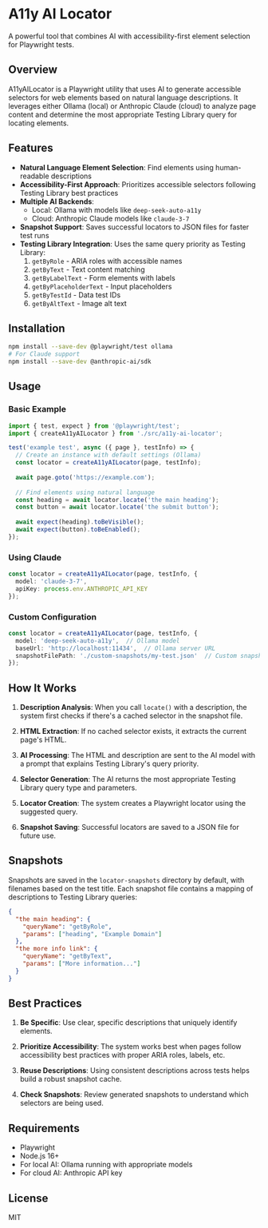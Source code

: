 <!-- AI! update this readme to reflect the usage of a11y-ai-locator and document the provider/models -->
# A11y AI Locator

A powerful tool that combines AI with accessibility-first element selection for Playwright tests.

## Overview

A11yAILocator is a Playwright utility that uses AI to generate accessible selectors for web elements based on natural language descriptions. It leverages either Ollama (local) or Anthropic Claude (cloud) to analyze page content and determine the most appropriate Testing Library query for locating elements.

## Features

- **Natural Language Element Selection**: Find elements using human-readable descriptions
- **Accessibility-First Approach**: Prioritizes accessible selectors following Testing Library best practices
- **Multiple AI Backends**: 
  - Local: Ollama with models like `deep-seek-auto-a11y`
  - Cloud: Anthropic Claude models like `claude-3-7`
- **Snapshot Support**: Saves successful locators to JSON files for faster test runs
- **Testing Library Integration**: Uses the same query priority as Testing Library:
  1. `getByRole` - ARIA roles with accessible names
  2. `getByText` - Text content matching
  3. `getByLabelText` - Form elements with labels
  4. `getByPlaceholderText` - Input placeholders
  5. `getByTestId` - Data test IDs
  6. `getByAltText` - Image alt text

## Installation

```bash
npm install --save-dev @playwright/test ollama
# For Claude support
npm install --save-dev @anthropic-ai/sdk
```

## Usage

### Basic Example

```typescript
import { test, expect } from '@playwright/test';
import { createA11yAILocator } from './src/a11y-ai-locator';

test('example test', async ({ page }, testInfo) => {
  // Create an instance with default settings (Ollama)
  const locator = createA11yAILocator(page, testInfo);
  
  await page.goto('https://example.com');
  
  // Find elements using natural language
  const heading = await locator.locate('the main heading');
  const button = await locator.locate('the submit button');
  
  await expect(heading).toBeVisible();
  await expect(button).toBeEnabled();
});
```

### Using Claude

```typescript
const locator = createA11yAILocator(page, testInfo, {
  model: 'claude-3-7',
  apiKey: process.env.ANTHROPIC_API_KEY
});
```

### Custom Configuration

```typescript
const locator = createA11yAILocator(page, testInfo, {
  model: 'deep-seek-auto-a11y',  // Ollama model
  baseUrl: 'http://localhost:11434',  // Ollama server URL
  snapshotFilePath: './custom-snapshots/my-test.json'  // Custom snapshot location
});
```

## How It Works

1. **Description Analysis**: When you call `locate()` with a description, the system first checks if there's a cached selector in the snapshot file.

2. **HTML Extraction**: If no cached selector exists, it extracts the current page's HTML.

3. **AI Processing**: The HTML and description are sent to the AI model with a prompt that explains Testing Library's query priority.

4. **Selector Generation**: The AI returns the most appropriate Testing Library query type and parameters.

5. **Locator Creation**: The system creates a Playwright locator using the suggested query.

6. **Snapshot Saving**: Successful locators are saved to a JSON file for future use.

## Snapshots

Snapshots are saved in the `locator-snapshots` directory by default, with filenames based on the test title. Each snapshot file contains a mapping of descriptions to Testing Library queries:

```json
{
  "the main heading": {
    "queryName": "getByRole",
    "params": ["heading", "Example Domain"]
  },
  "the more info link": {
    "queryName": "getByText",
    "params": ["More information..."]
  }
}
```

## Best Practices

1. **Be Specific**: Use clear, specific descriptions that uniquely identify elements.

2. **Prioritize Accessibility**: The system works best when pages follow accessibility best practices with proper ARIA roles, labels, etc.

3. **Reuse Descriptions**: Using consistent descriptions across tests helps build a robust snapshot cache.

4. **Check Snapshots**: Review generated snapshots to understand which selectors are being used.

## Requirements

- Playwright
- Node.js 16+
- For local AI: Ollama running with appropriate models
- For cloud AI: Anthropic API key

## License

MIT
